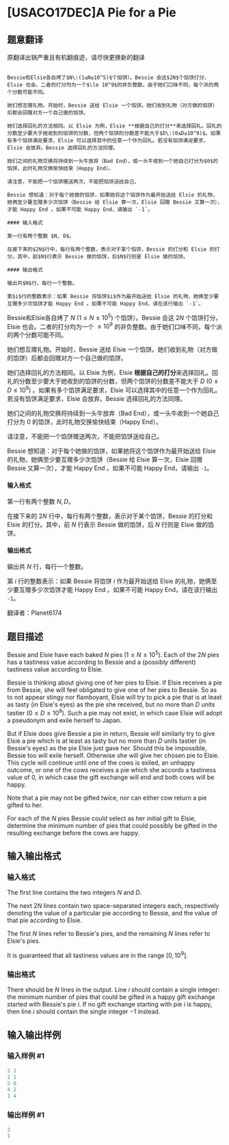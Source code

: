 # [USACO17DEC]A Pie for a Pie

## 题意翻译

原翻译出锅严重且有机翻痕迹，请尽快更换新的翻译

```plain

Bessie和Elsie各自烤了$N\:(1≤N≤10^5)$个馅饼）。Bessie 会这$2N$个馅饼打分，Elsie 也会。二者的打分均为一个$\le 10^9$的非负整数。由于她们口味不同，每个派的两个分数可能不同。

她们想互赠礼物。开始时，Bessie 送给 Elsie 一个馅饼。她们收到礼物（对方做的馅饼）后都会回赠对方一个自己做的馅饼。

她们选择回礼的方法相同。以 Elsie 为例，Elsie **根据自己的打分**来选择回礼。回礼的分数至少要大于她收到的馅饼的分数，但两个馅饼的分数差不能大于$D\:(0≤D≤10^9)$。如果有多个馅饼满足要求，Elsie 可以选择其中的任意一个作为回礼。若没有馅饼满足要求，Elsie 会放弃。Bessie 选择回礼的方法同理。

她们之间的礼物交换将持续到一头牛放弃（Bad End），或一头牛收到一个她自己打分为$0$的馅饼，此时礼物交换愉快结束（Happy End）。

请注意，不能把一个馅饼赠送两次，不能把馅饼送给自己。

Bessie 想知道：对于每个她做的馅饼，如果她将这个馅饼作为最开始送给 Elsie 的礼物，她俩至少要互赠多少次馅饼（Bessie 给 Elsie 算一次，Elsie 回赠 Bessie 又算一次），才能 Happy End 。如果不可能 Happy End，请输出 `-1`。

#### 输入格式

第一行有两个整数 $N, D$。

在接下来的$2N$行中，每行有两个整数，表示对于某个馅饼，Bessie 的打分和 Elsie 的打分。其中，前$N$行表示 Bessie 做的馅饼，后$N$行则是 Elsie 做的馅饼。

#### 输出格式

输出共$N$行，每行一个整数。

第$i$行的整数表示：如果 Bessie 将馅饼$i$作为最开始送给 Elsie 的礼物，她俩至少要互赠多少次馅饼才能 Happy End 。如果不可能 Happy End，请在该行输出 `-1`。

```

Bessie和Elsie各自烤了 $N\:(1≤N≤10^5)$ 个馅饼）。Bessie 会这 $2N$ 个馅饼打分，Elsie 也会。二者的打分均为一个 $\le 10^9$ 的非负整数。由于她们口味不同，每个派的两个分数可能不同。

她们想互赠礼物。开始时，Bessie 送给 Elsie 一个馅饼。她们收到礼物（对方做的馅饼）后都会回赠对方一个自己做的馅饼。

她们选择回礼的方法相同。以 Elsie 为例，Elsie **根据自己的打分**来选择回礼。回礼的分数至少要大于她收到的馅饼的分数，但两个馅饼的分数差不能大于 $D\:(0≤D≤10^9)$ 。如果有多个馅饼满足要求，Elsie 可以选择其中的任意一个作为回礼。若没有馅饼满足要求，Elsie 会放弃。Bessie 选择回礼的方法同理。

她们之间的礼物交换将持续到一头牛放弃（Bad End），或一头牛收到一个她自己打分为 $0$ 的馅饼，此时礼物交换愉快结束（Happy End）。

请注意，不能把一个馅饼赠送两次，不能把馅饼送给自己。

Bessie 想知道：对于每个她做的馅饼，如果她将这个馅饼作为最开始送给 Elsie 的礼物，她俩至少要互赠多少次馅饼（Bessie 给 Elsie 算一次，Elsie 回赠 Bessie 又算一次），才能 Happy End 。如果不可能 Happy End，请输出 `-1`。

#### 输入格式

第一行有两个整数 $N, D$。

在接下来的 $2N$ 行中，每行有两个整数，表示对于某个馅饼，Bessie 的打分和 Elsie 的打分。其中，前 $N$ 行表示 Bessie 做的馅饼，后 $N$ 行则是 Elsie 做的馅饼。

#### 输出格式

输出共 $N$ 行，每行一个整数。

第 $i$ 行的整数表示：如果 Bessie 将馅饼 $i$ 作为最开始送给 Elsie 的礼物，她俩至少要互赠多少次馅饼才能 Happy End 。如果不可能 Happy End，请在该行输出 `-1`。

翻译者：Planet6174

## 题目描述

Bessie and Elsie have each baked $N$ pies ($1 \leq N \leq 10^5$). Each of the $2N$ pies has a tastiness value according to Bessie and a (possibly different) tastiness value according to Elsie.

Bessie is thinking about giving one of her pies to Elsie. If Elsie receives a pie from Bessie, she will feel obligated to give one of her pies to Bessie. So as to not appear stingy nor flamboyant, Elsie will try to pick a pie that is at least as tasty (in Elsie's eyes) as the pie she received, but no more than $D$ units tastier ($0 \leq D \leq 10^9$). Such a pie may not exist, in which case Elsie will adopt a pseudonym and exile herself to Japan.

But if Elsie does give Bessie a pie in return, Bessie will similarly try to give Elsie a pie which is at least as tasty but no more than $D$ units tastier (in Bessie's eyes) as the pie Elsie just gave her. Should this be impossible, Bessie too will exile herself. Otherwise she will give her chosen pie to Elsie. This cycle will continue until one of the cows is exiled, an unhappy outcome, or one of the cows receives a pie which she accords a tastiness value of $0$, in which case the gift exchange will end and both cows will be happy.

Note that a pie may not be gifted twice, nor can either cow return a pie gifted to her.

For each of the $N$ pies Bessie could select as her initial gift to Elsie, determine the minimum number of pies that could possibly be gifted in the resulting exchange before the cows are happy.

## 输入输出格式

### 输入格式

The first line contains the two integers $N$ and $D$.

The next $2N$ lines contain two space-separated integers each, respectively denoting the value of a particular pie according to Bessie, and the value of that pie according to Elsie.

The first $N$ lines refer to Bessie's pies, and the remaining $N$ lines refer to Elsie's pies.

It is guaranteed that all tastiness values are in the range $[0,10^9]$.

### 输出格式

There should be $N$ lines in the output. Line $i$ should contain a single integer: the minimum number of pies that could be gifted in a happy gift exchange started with Bessie's pie $i$. If no gift exchange starting with pie $i$ is happy, then line $i$ should contain the single integer $-1$ instead.

## 输入输出样例

### 输入样例 #1

```cpp
2 1
1 1
5 0
4 2
1 4
```


### 输出样例 #1

```cpp
3
1

```
